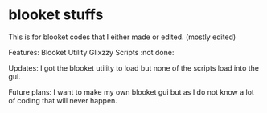 # blooket stuffs
This is for blooket codes that I either made or edited. (mostly edited)
          
Features:  Blooket Utility Glixzzy Scripts :not done: 
      
Updates:  I got the blooket utility to load but none of the scripts load into the gui.
     
Future plans:  I want to make my own blooket gui but as I do not know a lot of coding that will never happen.
